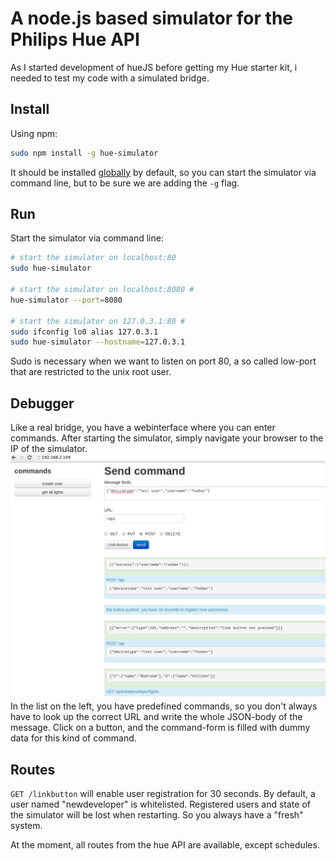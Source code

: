 # A node.js based simulator for the Philips Hue API

As I started development of hueJS before getting my Hue starter kit, i needed to test my code with a simulated bridge.

## Install

Using npm:

```sh
sudo npm install -g hue-simulator
```

It should be installed [globally](http://blog.nodejitsu.com/npm-cheatsheet#Understanding_Global_versus_Local_installs_in_npm) by default, so you can start the simulator via command line, but to be sure we are adding the `-g` flag.

## Run

Start the simulator via command line:

```sh
# start the simulator on localhost:80
sudo hue-simulator

# start the simulator on localhost:8080 #
hue-simulator --port=8080

# start the simulator on 127.0.3.1:80 #
sudo ifconfig lo0 alias 127.0.3.1
sudo hue-simulator --hostname=127.0.3.1
```

Sudo is necessary when we want to listen on port 80, a so called low-port that are restricted to the unix root user.

## Debugger

Like a real bridge, you have a webinterface where you can enter commands. After starting the simulator, simply navigate your browser to the IP of the simulator.
![screenshot of webinterface](debugger.png "Debugger webinterface")
In the list on the left, you have predefined commands, so you don't always have to look up the correct URL and write the whole JSON-body of the message. Click on a button, and the command-form is filled with dummy data for this kind of command.

## Routes

`GET /linkbutton` will enable user registration for 30 seconds. By default, a user named "newdeveloper" is whitelisted. Registered users and state of the simulator will be lost when restarting. So you always have a "fresh" system.

At the moment, all routes from the hue API are available, except schedules.

